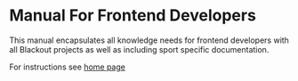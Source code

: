 # Manual For Frontend Developers

This manual encapsulates all knowledge needs for frontend developers with all Blackout projects as well as including sport specific documentation.

For instructions see [home page](/index.html)

